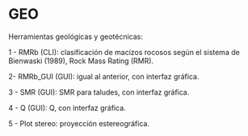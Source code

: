 # GEO
Herramientas geológicas y geotécnicas:

1 - RMRb (CLI):  clasificación de macizos rocosos según el sistema de Bienwaski (1989), Rock Mass Rating (RMR).

2- RMRb_GUI (GUI): igual al anterior, con interfaz gráfica.

3 - SMR (GUI): SMR para taludes, con interfaz gráfica.

4 - Q (GUI): Q, con interfaz gráfica.

5 - Plot stereo: proyección estereográfica.
